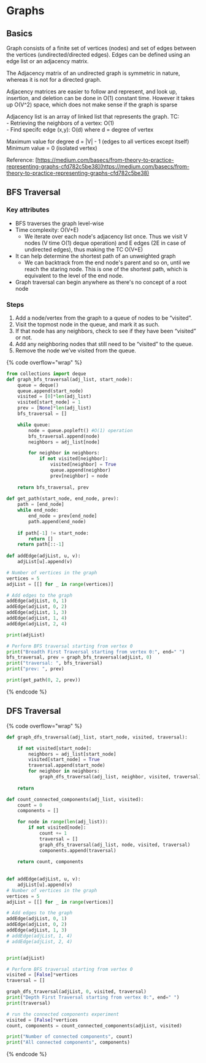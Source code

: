 # Graphs

## Basics

Graph consists of a finite set of vertices (nodes) and set of edges between the vertices (undirected/directed edges). Edges can be defined using an edge list or an adjacency matrix.

The Adjacency matrix of an undirected graph is symmetric in nature, whereas it is not for a directed graph.&#x20;

Adjacency matrices are easier to follow and represent, and look up, insertion, and deletion can be done in O(1) constant time. However it takes up O(V^2) space, which does not make sense if the graph is sparse

Adjacency list is an array of linked list that represents the graph. TC:\
\- Retrieving the neighbors of a vertex: O(1)\
\- Find specifc edge (x,y): O(d) where d = degree of vertex

Maximum value for degree d = |V| - 1 (edges to all vertices except itself)\
Minimum value = 0 (isolated vertex)

Reference: [https://medium.com/basecs/from-theory-to-practice-representing-graphs-cfd782c5be38](https://medium.com/basecs/from-theory-to-practice-representing-graphs-cfd782c5be38)

## BFS Traversal

### Key attributes

* BFS traverses the graph level-wise
* Time complexity: O(V+E)
  * We iterate over each node's adjacency list once. Thus we visit V nodes (V time O(1) deque operation) and E edges (2E in case of undirected edges), thus making the TC O(V+E)
* It can help determine the shortest path of an unweighted graph
  * We can backtrack from the end node's parent and so on, until we reach the staring node. This is one of the shortest path, which is equivalent to the level of the end node.
* Graph traversal can begin anywhere as there's no concept of a root node

### Steps

1. Add a node/vertex from the graph to a queue of nodes to be “visited”.
2. Visit the topmost node in the queue, and mark it as such.
3. If that node has any neighbors, check to see if they have been “visited” or not.
4. Add any neighboring nodes that still need to be “visited” to the queue.
5. Remove the node we’ve visited from the queue.

{% code overflow="wrap" %}
```python
from collections import deque
def graph_bfs_traversal(adj_list, start_node):
    queue = deque()
    queue.append(start_node)
    visited = [0]*len(adj_list)
    visited[start_node] = 1
    prev = [None]*len(adj_list)
    bfs_traversal = []

    while queue:
        node = queue.popleft() #O(1) operation
        bfs_traversal.append(node)
        neighbors = adj_list[node]

        for neighbor in neighbors:
            if not visited[neighbor]:
                visited[neighbor] = True
                queue.append(neighbor)
                prev[neighbor] = node
            
    return bfs_traversal, prev
    
def get_path(start_node, end_node, prev):
    path = [end_node]
    while end_node:
        end_node = prev[end_node]
        path.append(end_node)
    
    if path[-1] != start_node:
        return []
    return path[::-1]
         
def addEdge(adjList, u, v):
    adjList[u].append(v)

# Number of vertices in the graph
vertices = 5
adjList = [[] for _ in range(vertices)]

# Add edges to the graph
addEdge(adjList, 0, 1)
addEdge(adjList, 0, 2)
addEdge(adjList, 1, 3)
addEdge(adjList, 1, 4)
addEdge(adjList, 2, 4)

print(adjList)

# Perform BFS traversal starting from vertex 0
print("Breadth First Traversal starting from vertex 0:", end=" ")
bfs_traversal, prev = graph_bfs_traversal(adjList, 0)
print("traversal: ", bfs_traversal)
print("prev: ", prev)

print(get_path(0, 2, prev))
```
{% endcode %}

## DFS Traversal

{% code overflow="wrap" %}
```python
def graph_dfs_traversal(adj_list, start_node, visited, traversal):

    if not visited[start_node]:
        neighbors = adj_list[start_node]
        visited[start_node] = True
        traversal.append(start_node)
        for neighbor in neighbors:
            graph_dfs_traversal(adj_list, neighbor, visited, traversal)
    
    return

def count_connected_components(adj_list, visited):
    count = 0
    components = []

    for node in range(len(adj_list)):
        if not visited[node]:
            count += 1
            traversal = []
            graph_dfs_traversal(adj_list, node, visited, traversal)
            components.append(traversal)
            
    return count, components
            
            
def addEdge(adjList, u, v):
    adjList[u].append(v)
# Number of vertices in the graph
vertices = 5
adjList = [[] for _ in range(vertices)]

# Add edges to the graph
addEdge(adjList, 0, 1)
addEdge(adjList, 0, 2)
addEdge(adjList, 1, 3)
# addEdge(adjList, 1, 4)
# addEdge(adjList, 2, 4)


print(adjList)

# Perform BFS traversal starting from vertex 0
visited = [False]*vertices
traversal = []

graph_dfs_traversal(adjList, 0, visited, traversal)
print("Depth First Traversal starting from vertex 0:", end=" ")
print(traversal)

# run the connected components experiment
visited = [False]*vertices
count, components = count_connected_components(adjList, visited)

print("Number of connected components", count)
print("All connected components", components)
```
{% endcode %}
